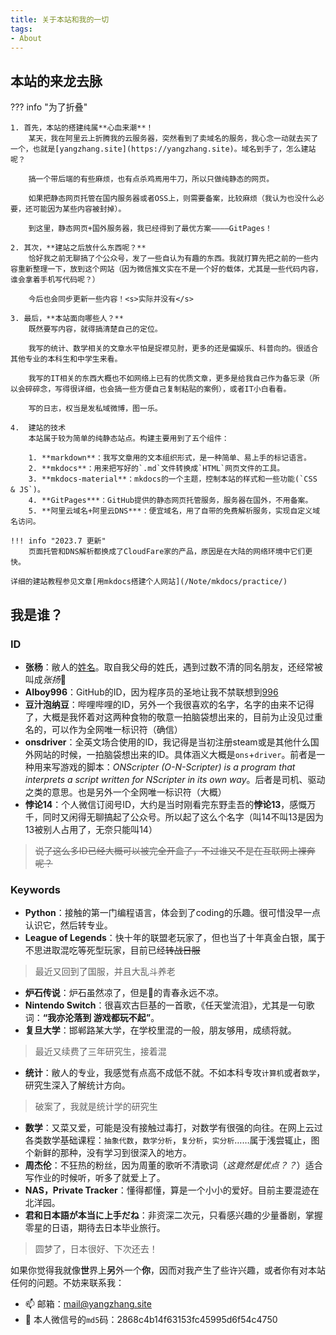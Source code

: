 ```yaml
---
title: 关于本站和我的一切
tags: 
- About
---
```


## 本站的来龙去脉

??? info "为了折叠"

    1. 首先，本站的搭建纯属**心血来潮**！  
        某天，我在阿里云上折腾我的云服务器，突然看到了卖域名的服务，我心念一动就去买了一个，也就是[yangzhang.site](https://yangzhang.site)。域名到手了，怎么建站呢？

        搞一个带后端的有些麻烦，也有点杀鸡焉用牛刀，所以只做纯静态的网页。

        如果把静态网页托管在国内服务器或者OSS上，则需要备案，比较麻烦（我认为也没什么必要，还可能因为某些内容被封掉）。

        到这里，静态网页+国外服务器，我已经得到了最优方案————GitPages！

    2. 其次，**建站之后放什么东西呢？**   
        恰好我之前无聊搞了个公众号，发了一些自认为有趣的东西。我就打算先把之前的一些内容重新整理一下，放到这个网站（因为微信推文实在不是一个好的载体，尤其是一些代码内容，谁会拿着手机写代码呢？）

        今后也会同步更新一些内容！<s>实际并没有</s>

    3. 最后，**本站面向哪些人？**  
        既然要写内容，就得搞清楚自己的定位。

        我写的统计、数学相关的文章水平怕是捉襟见肘，更多的还是偏娱乐、科普向的。很适合其他专业的本科生和中学生来看。 

        我写的IT相关的东西大概也不如网络上已有的优质文章，更多是给我自己作为备忘录（所以会碎碎念，写得很详细，也会搞一些方便自己复制粘贴的案例），或者IT小白看看。

        写的日志，权当是发私域微博，图一乐。

    4.  建站的技术  
        本站属于较为简单的纯静态站点。构建主要用到了五个组件：

        1. **markdown**：我写文章用的文本组织形式，是一种简单、易上手的标记语言。
        2. **mkdocs**：用来把写好的`.md`文件转换成`HTML`网页文件的工具。
        3. **mkdocs-material**：mkdocs的一个主题，控制本站的样式和一些功能(`CSS & JS`)。
        4. **GitPages***：GitHub提供的静态网页托管服务，服务器在国外，不用备案。
        5. **阿里云域名+阿里云DNS***：便宜域名，用了自带的免费解析服务，实现自定义域名访问。

    !!! info "2023.7 更新"
        页面托管和DNS解析都换成了CloudFare家的产品，原因是在大陆的网络环境中它们更快。

    详细的建站教程参见文章[用mkdocs搭建个人网站](/Note/mkdocs/practice/)

## 我是谁？
### ID
- **张杨**：敝人的[姓名](/Blog/2023/name)。取自我父母的姓氏，遇到过数不清的同名朋友，还经常被叫成*张扬*🤣
- **AIboy996**：GitHub的ID，因为程序员的圣地让我不禁联想到[996](https://996.icu)
- **豆汁泡纳豆**：哔哩哔哩的ID，另外一个我很喜欢的名字，名字的由来不记得了，大概是我怀着对这两种食物的敬意一拍脑袋想出来的，目前为止没见过重名的，可以作为全网唯一标识符（确信）
- **onsdriver**：全英文场合使用的ID，我记得是当初注册steam或是其他什么国外网站的时候，一拍脑袋想出来的ID。具体涵义大概是`ons`+`driver`。前者是一种用来写游戏的脚本：*ONScripter (O-N-Scripter) is a program that interprets a script written for NScripter in its own way*。后者是司机、驱动之类的意思。也是另外一个全网唯一标识符（大概）
- **悖论14**：个人微信订阅号ID，大约是当时刚看完东野圭吾的**悖论13**，感慨万千，同时又闲得无聊搞起了公众号。所以起了这么个名字（叫14不叫13是因为13被别人占用了，无奈只能叫14）

> <s>说了这么多ID已经大概可以被完全开盒了，不过谁又不是在互联网上裸奔呢？</s>

### Keywords

- **Python**：接触的第一门编程语言，体会到了coding的乐趣。很可惜没早一点认识它，然后转专业。
- **League of Legends**：快十年的联盟老玩家了，但也当了十年真金白银，属于不思进取混吃等死型玩家，目前已经<s>转战日服</s>
> 最近又回到了国服，并且大乱斗养老

- **炉石传说**：炉石虽然凉了，但是👴的青春永远不凉。
- **Nintendo Switch**：很喜欢古巨基的一首歌，《任天堂流泪》，尤其是一句歌词：**“我亦沦落到 游戏都玩不起”**。
- **复旦大学**：邯郸路某大学，在学校里混的一般，朋友够用，成绩将就。
> 最近又续费了三年研究生，接着混

- **统计**：敝人的专业，我感觉有点高不成低不就。不如本科专攻`计算机`或者`数学`，研究生深入了解统计方向。
> 破案了，我就是统计学的研究生

- **数学**：又菜又爱，可能是没有接触过毒打，对数学有很强的向往。在网上云过各类数学基础课程：`抽象代数`，`数学分析`，`复分析`，`实分析`……属于浅尝辄止，图个新鲜的那种，没有学习到很深入的地方。
- **周杰伦**：不狂热的粉丝，因为周董的歌听不清歌词（*这竟然是优点？？*）适合写作业的时候听，听多了就爱上了。
- **NAS，Private Tracker**：懂得都懂，算是一个小小的爱好。目前主要混迹在北洋园。
- **君和日本語が本当に上手だね**：非资深二次元，只看感兴趣的少量番剧，掌握零星的日语，期待去日本毕业旅行。
> 圆梦了，日本很好、下次还去！

如果你觉得我就像**世**界上**另**外一个**你**，因而对我产生了些许兴趣，或者你有对本站任何的问题。不妨来联系我：

- 📫 邮箱：[mail@yangzhang.site](mailto:mail@yangzhang.site)
- 💬 本人微信号的`md5`码：2868c4b14f63153fc45995d6f54c4750
<!-- hint：我的微信号是纯英文字母构成的，如果你成功破解了请务必告诉我！我会很开心~ -->